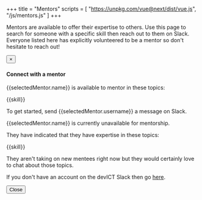 +++
title = "Mentors"
scripts = [
  "https://unpkg.com/vue@next/dist/vue.js",
  "/js/mentors.js"
]
+++

Mentors are available to offer their expertise to others. Use this page to
search for someone with a specific skill then reach out to them on Slack.
Everyone listed here has explicitly volunteered to be a mentor so don't
hesitate to reach out!

<div id="mentors">
<div id="contact-mentor-modal" class="modal" tabindex="-1" role="dialog">
  <div class="modal-dialog" role="document">
    <div class="modal-content">
      <div class="modal-header">
        <button type="button" class="close" data-dismiss="modal" aria-label="Close"><span aria-hidden="true">&times;</span></button>
        <h4 class="modal-title">Connect with a mentor</h4>
      </div>
      <div class="modal-body" v-if="selectedMentor">
        <div v-if="selectedMentor.isAvailable">
          <p>{{selectedMentor.name}} is available to mentor in these topics:</p>
          <p class="skills">
            <span class="label label-default" style="display: inline-block; margin-right: 4px;" v-for="skill in selectedMentor.skills">{{skill}}</span>
          </p>
          <p>To get started, <a :href="selectedMentor.slackUrl" target="_blank">send {{selectedMentor.username}} a message on Slack</a>.</p>
        </div>
        <div v-else>
          <p>{{selectedMentor.name}} is currently unavailable for mentorship.</p>
          <p>They have indicated that they have expertise in these topics:</p>
          <p class="skills">
            <span class="label label-default" style="display: inline-block; margin-right: 4px;" v-for="skill in selectedMentor.skills">{{skill}}</span>
          </p>
          <p>They aren't taking on new mentees right now but they would certainly love to chat about those topics.</p>
        </div>
        <p>If you don't have an account on the devICT Slack then go
          <a href="https://devict-slackin.herokuapp.com/" target="_blank" title="Get an invite for devICT slack">here</a>.</p>
      </div>
      <div class="modal-footer">
        <button type="button" class="btn btn-default" data-dismiss="modal">Close</button>
      </div>
    </div><!-- /.modal-content -->
  </div><!-- /.modal-dialog -->
</div><!-- /.modal -->
  <template v-if="mentors.length > 0">
    <div class="well" style="margin: 30px 0;">
        <form id="search">
          <div class="form-group">
            <input class="form-control" placeholder="Search by skill" name="query" v-model="searchQuery" v-on:keyup.esc="clearSearchQuery">
          </div>
          <div class="form-group">
            <label>
              <input type="checkbox" v-model="showOnlyAvailable"> Show only available mentors
            </label>
          </div>
        </form>
    </div>
    <template v-if="filteredMentors[0] && filteredMentors[0].length > 0">
      <div class="row">
        <div class="col-sm-6" v-for="column in filteredMentors">
          <div class="mentor panel panel-default" v-for="mentor in column">
            <div class="panel-body">
              <div class="media">
                <div class="media-left">
                  <a href="#" v-on:click="openContactDialog(mentor.username, $event)" title="Connect with them">                  
                    <img v-if="mentor.avatar" class="media-object" :src="mentor.avatar" :alt="mentor.name" style="width: 64px; height: auto;">                    
                    <div v-else style="width: 64px; height: 64px; background: #eee; position: relative; overflow: hidden;">
                      <i class="fa fa-user fa-4x fa-stack-1x" style="color: #aaa;" aria-hidden="true"></i>
                    </div>
                    <div v-if="mentor.isAvailable" class="availability">Available</div>
                    <div v-else="mentor.isAvailable" class="availability availability-taken">Taken</div>
                  </a>
                </div>
                <div class="media-body">
                  <h2 class="media-heading h4" v-on:click="openContactDialog(mentor.username, $event)" role="button">{{mentor.name}}</h2>
                  <small class="text-muted">
                    <a :href="mentor.slackUrl" title="Connect with them on Slack" target="_blank">{{mentor.username}}</a>
                  </small>
                  <div class="skills">
                    <span class="label label-default" style="display: inline-block; margin-right: 4px;" v-for="skill in mentor.skills">{{skill}}</span>
                  </div>
                </div>
              </div>
            </div>
          </div>
        </div>
      </div>
    </template>
    <template v-else>
      <div class="alert alert-info">
        Sorry, we couldn't find any mentors matching your skill criteria, try refining your search.
      </div>
    </template>
  </template>
  <template v-else>
    <div class="text-center">
      <i class="fa fa-cog fa-spin fa-5x"></i>
    </div>
  </template>
</div>
